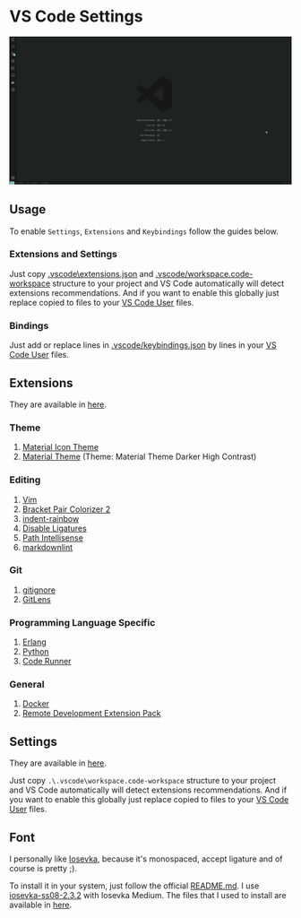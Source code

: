 # VS Code Settings

![Demo](img/setup.gif)

## Usage

To enable `Settings`, `Extensions` and `Keybindings` follow the guides below.

### Extensions and Settings

Just copy [.vscode\extensions.json](.vscode/extensions.json) and [.vscode/workspace.code-workspace](.vscode/workspace.code-workspace) structure to your project and VS Code automatically will detect extensions recommendations. And if you want to enable this globally just replace copied to files to your [VS Code User](https://code.visualstudio.com/docs/getstarted/settings) files.

### Bindings

Just add or replace lines in [.vscode/keybindings.json](.vscode/keybindings.json) by lines in your [VS Code User](https://code.visualstudio.com/docs/getstarted/settings) files.

## Extensions

They are available in [here](.vscode/extensions.json).

### Theme

1. [Material Icon Theme](https://marketplace.visualstudio.com/items?itemName=PKief.material-icon-theme)
1. [Material Theme](https://marketplace.visualstudio.com/items?itemName=Equinusocio.vsc-material-theme) (Theme: Material Theme Darker High Contrast)

### Editing

1. [Vim](https://marketplace.visualstudio.com/items?itemName=vscodevim.vim)
1. [Bracket Pair Colorizer 2](https://marketplace.visualstudio.com/items?itemName=CoenraadS.bracket-pair-colorizer-2)
1. [indent-rainbow](https://marketplace.visualstudio.com/items?itemName=oderwat.indent-rainbow)
1. [Disable Ligatures](https://marketplace.visualstudio.com/items?itemName=CoenraadS.disableligatures)
1. [Path Intellisense](https://marketplace.visualstudio.com/items?itemName=christian-kohler.path-intellisense)
1. [markdownlint](https://marketplace.visualstudio.com/items?itemName=DavidAnson.vscode-markdownlint)

### Git

1. [gitignore](https://marketplace.visualstudio.com/items?itemName=codezombiech.gitignore)
1. [GitLens](https://marketplace.visualstudio.com/items?itemName=codezombiech.gitignore)

### Programming Language Specific

1. [Erlang](https://marketplace.visualstudio.com/items?itemName=pgourlain.erlang)
1. [Python](https://marketplace.visualstudio.com/items?itemName=ms-python.python)
1. [Code Runner](https://marketplace.visualstudio.com/items?itemName=formulahendry.code-runner)

### General

1. [Docker](https://marketplace.visualstudio.com/items?itemName=ms-azuretools.vscode-docker)
1. [Remote Development Extension Pack](https://marketplace.visualstudio.com/items?itemName=ms-vscode-remote.vscode-remote-extensionpack)


## Settings

They are available in [here](.vscode/workspace.code-workspace).

Just copy `.\.vscode\workspace.code-workspace` structure to your project and VS Code automatically will detect extensions recommendations. And if you want to enable this globally just replace copied to files to your [VS Code User](https://code.visualstudio.com/docs/getstarted/settings) files.

## Font

I personally like [Iosevka](https://typeof.net/Iosevka/), because it's monospaced, accept ligature and of course is pretty ;).

To install it in your system, just follow the official [README.md](https://github.com/be5invis/Iosevka/blob/master/README.md). I use [iosevka-ss08-2.3.2](https://github.com/be5invis/Iosevka/releases/download/v2.3.2/iosevka-ss08-2.3.2.zip) with Iosevka Medium. The files that I used to install are available in [here](https://github.com/RodrigoCMoraes/vscode/tree/master/fonts).
